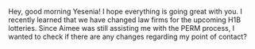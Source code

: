 Hey, good morning Yesenia! I hope everything is going great with you. I recently learned that we have changed law firms for the upcoming H1B lotteries. Since Aimee was still assisting me with the PERM process, I wanted to check if there are any changes regarding my point of contact?
